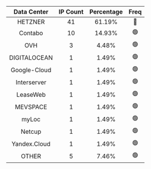 | Data Center | IP Count | Percentage | Freq |
|:------------:|:--------:|:-----------:|:-----:|
| HETZNER | 41 | 61.19% | 🔴 |
| Contabo | 10 | 14.93% | 🟢 |
| OVH | 3 | 4.48% | 🟢 |
| DIGITALOCEAN | 1 | 1.49% | 🟢 |
| Google-Cloud | 1 | 1.49% | 🟢 |
| Interserver | 1 | 1.49% | 🟢 |
| LeaseWeb | 1 | 1.49% | 🟢 |
| MEVSPACE | 1 | 1.49% | 🟢 |
| myLoc | 1 | 1.49% | 🟢 |
| Netcup | 1 | 1.49% | 🟢 |
| Yandex.Cloud | 1 | 1.49% | 🟢 |
| OTHER | 5 | 7.46% | 🟢 |